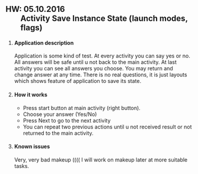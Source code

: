 # <h2><dt>HW: 05.10.2016</dt> <dd>Activity Save Instance State (launch modes, flags)</dd></h2>

<ol> 
  <li>
    <h4>Application description</h4>
      <p>
        Application is some kind of test. At every activity you can say yes or no. All answers will be safe until u not back to the main           activity. At last activity you can see all answers you choose. You may return and change answer at any time. There is no real             questions, it is just layouts which shows feature of application to save its state. 
      </p>
  </li>
  <li>
    <h4>How it works</h4>
      <ul>
        <li>Press start button at main activity (right button).</li>
        <li>Choose your answer (Yes/No)</li>
        <li>Press Next to go to the next activity</li>
        <li>You can repeat two previous actions until u not received result or not returned to the main activity.</li>
      </ul>
  </li>
  <li>
    <h4>Known issues</h4>
    <p>
      Very, very bad makeup ((((
      I will work on makeup later at more suitable tasks.
    </p>
  </li>
</ol>

